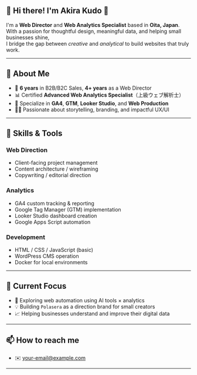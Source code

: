## 👋 Hi there! I'm Akira Kudo 🌟

I'm a **Web Director** and **Web Analytics Specialist** based in **Oita, Japan**.  
With a passion for thoughtful design, meaningful data, and helping small businesses shine,  
I bridge the gap between *creative* and *analytical* to build websites that truly work.

---

## 🧭 About Me

- 💼 **6 years** in B2B/B2C Sales, **4+ years** as a Web Director  
- 📊 Certified **Advanced Web Analytics Specialist**（上級ウェブ解析士）  
- 🧩 Specialize in **GA4**, **GTM**, **Looker Studio**, and **Web Production**  
- 🧑‍💻 Passionate about storytelling, branding, and impactful UX/UI

---

## 🔧 Skills & Tools

### Web Direction
- Client-facing project management
- Content architecture / wireframing
- Copywriting / editorial direction

### Analytics
- GA4 custom tracking & reporting  
- Google Tag Manager (GTM) implementation  
- Looker Studio dashboard creation  
- Google Apps Script automation

### Development
- HTML / CSS / JavaScript (basic)  
- WordPress CMS operation  
- Docker for local environments

---

## 📘 Current Focus

- 🧪 Exploring web automation using AI tools × analytics
- 💡 Building `Polasera` as a direction brand for small creators
- 📈 Helping businesses understand and improve their digital data

---

## 📫 How to reach me

- ✉️ [your-email@example.com](mailto:ak.kudo14@gmail.com)

---
